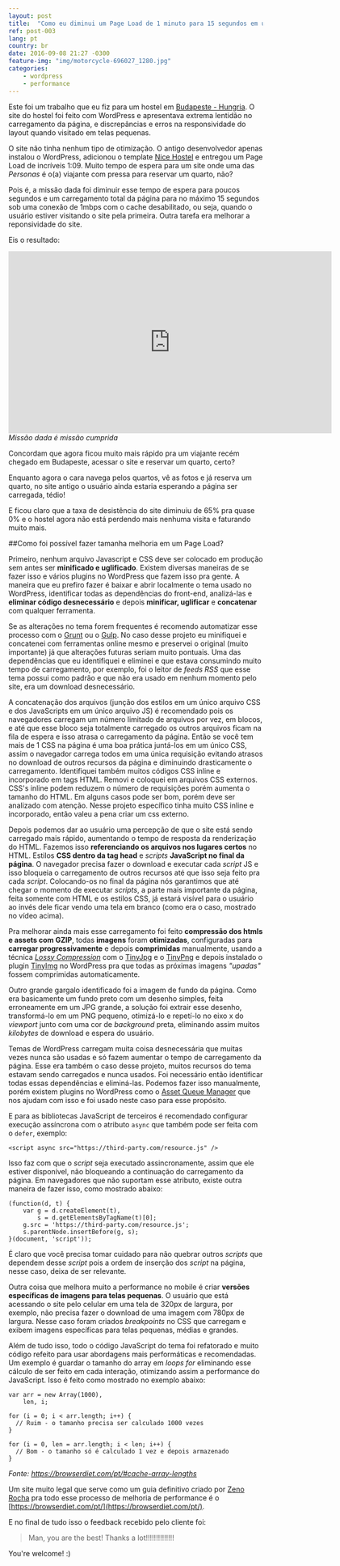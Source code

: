 ```yaml
---
layout: post
title:  "Como eu diminui um Page Load de 1 minuto para 15 segundos em uma página feita com WordPress"
ref: post-003
lang: pt
country: br
date: 2016-09-08 21:27 -0300
feature-img: "img/motorcycle-696027_1280.jpg"
categories:
    - wordpress
    - performance
---
```


Este foi um trabalho que eu fiz para um hostel em [Budapeste - Hungria](https://www.lonelyplanet.com/hungary/budapest).
O site do hostel foi feito com WordPress e apresentava extrema lentidão no carregamento da página,
e discrepâncias e erros na responsividade do layout quando visitado em telas pequenas.

O site não tinha nenhum tipo de otimização. O antigo desenvolvedor apenas instalou o WordPress, adicionou o template [Nice Hostel](https://themeforest.net/item/nice-hotel-wordpress-theme/2661854) e entregou
um Page Load de incríveis 1:09. Muito tempo de espera para um site onde uma das _Personas_ é
o(a) viajante com pressa para reservar um quarto, não?

Pois é, a missão dada foi diminuir esse tempo de espera para poucos segundos e um carregamento
total da página para no máximo 15 segundos sob uma conexão de 1mbps com o cache desabilitado,
ou seja, quando o usuário estiver visitando o site pela primeira. Outra tarefa era melhorar a reponsividade do site.

Eis o resultado:

<iframe src="https://player.vimeo.com/video/157547302" width="640" height="360" frameborder="0" webkitallowfullscreen mozallowfullscreen allowfullscreen></iframe>
<em>Missão dada é missão cumprida</em>

Concordam que agora ficou muito mais rápido pra um viajante recém chegado em Budapeste,
acessar o site e reservar um quarto, certo?

Enquanto agora o cara navega pelos quartos, vê as fotos e já reserva um quarto,
no site antigo o usuário ainda estaria esperando a página ser carregada, tédio!

E ficou claro que a taxa de desistência do site diminuiu de 65% pra quase 0% e o hostel agora
não está perdendo mais nenhuma visita e faturando muito mais.

##Como foi possível fazer tamanha melhoria em um Page Load?

Primeiro, nenhum arquivo Javascript e CSS deve ser colocado em produção sem antes ser **minificado e uglificado**.
Existem diversas maneiras de se fazer isso e vários plugins no WordPress que fazem isso pra gente.
A maneira que eu prefiro fazer é baixar e abrir localmente o tema usado no WordPress, identificar todas as dependências do front-end,
analizá-las e **eliminar código desnecessário** e depois **minificar, uglificar** e **concatenar** com qualquer
ferramenta.

Se as alterações no tema forem frequentes é recomendo automatizar esse processo com o 
[Grunt](http://gruntjs.com/) ou o [Gulp](http://gulpjs.com/).
No caso desse projeto eu minifiquei e concatenei com ferramentas online mesmo e preservei o original (muito importante)
já que alterações futuras seriam muito pontuais. Uma das dependências que eu identifiquei e eliminei e que estava
consumindo muito tempo de carregamento, por exemplo, foi o leitor de _feeds RSS_ que esse tema possui como padrão
e que não era usado em nenhum momento pelo site, era um download desnecessário.

A concatenação dos arquivos (junção dos estilos em um único arquivo CSS e dos JavaScripts em um único arquivo JS)
é recomendado pois os navegadores carregam um número limitado de arquivos por vez, em blocos,
e até que esse bloco seja totalmente carregado os outros arquivos ficam na fila de espera
e isso atrasa o carregamento da página. Então se você tem mais de 1 CSS na página é uma boa prática
juntá-los em um único CSS, assim o navegador carrega todos em uma única requisição evitando atrasos no download de outros recursos da página e
diminuindo drasticamente o carregamento. Identifiquei também muitos códigos CSS inline e incorporado em tags HTML. Removi e coloquei
em arquivos CSS externos. CSS's inline podem reduzem o número de requisições porém aumenta o tamanho do HTML.
Em alguns casos pode ser bom, porém deve ser analizado com atenção.
Nesse projeto específico tinha muito CSS inline e incorporado, então valeu a pena criar um css externo.

Depois podemos dar ao usuário uma percepção de que o site está sendo carregado mais rápido, aumentando
o tempo de resposta da renderização do HTML.
Fazemos isso **referenciando os arquivos nos lugares certos** no HTML. Estilos **CSS dentro da
tag head** e _scripts_ **JavaScript no final da página**. O navegador
precisa fazer o download e executar cada _script_ JS e isso bloqueia o carregamento de outros recursos até
que isso seja feito pra cada _script_. Colocando-os no final da página nós garantimos que até
chegar o momento de executar _scripts_, a parte mais importante da página, feita somente com HTML e os estilos CSS,
já estará visível para o usuário ao invés dele ficar vendo uma tela em branco (como era o caso, mostrado no vídeo acima).

Pra melhorar ainda mais esse carregamento foi feito **compressão dos htmls e assets com GZIP**, todas **imagens** foram
**otimizadas**, configuradas para **carregar progressivamente** e depois **comprimidas** manualmente, usando a técnica
[_Lossy Compression_](https://en.wikipedia.org/wiki/Lossy_compression)
com o [TinyJpg](https://tinyjpg.com/) e o [TinyPng](https://tinypng.com/) e depois instalado
o plugin [TinyImg](https://br.wordpress.org/plugins/tiny-compress-images/) no WordPress pra que
todas as próximas imagens _"upadas"_ fossem comprimidas automaticamente.

Outro grande gargalo identificado foi a imagem de fundo da página. Como era basicamente um fundo preto com
um desenho simples, feita erroneamente em um JPG grande, a solução foi extrair esse desenho, transformá-lo em um PNG pequeno, otimizá-lo
e repetí-lo no eixo x do _viewport_ junto com uma cor de _background_ preta, eliminando assim muitos _kilobytes_ de download e espera do usuário.

Temas de WordPress carregam muita coisa desnecessária que muitas vezes nunca são usadas e só fazem aumentar o tempo de carregamento da página.
Esse era também o caso desse projeto, muitos recursos do tema estavam sendo carregados e nunca usados.
Foi necessário então identificar todas essas dependências e eliminá-las.
Podemos fazer isso manualmente, porém existem plugins no WordPress como o
[Asset Queue Manager](https://wordpress.org/plugins/asset-queue-manager/) que nos
ajudam com isso e foi usado neste caso para esse propósito.

E para as bibliotecas JavaScript de terceiros é recomendado configurar execução assíncrona
com o atributo <code class="inline">async</code> que também pode ser feita com o <code class="inline">defer</code>, exemplo:

<pre><code class="language-markup">&lt;script async src="https://third-party.com/resource.js" />
</code></pre>

Isso faz com que o _script_ seja executado assincronamente, assim que ele estiver disponível, não bloqueando a continuação do carregamento da página. 
Em navegadores que não suportam esse atributo, existe outra maneira de fazer isso, como mostrado abaixo:

<pre><code class="language-javascript">(function(d, t) {
    var g = d.createElement(t),
        s = d.getElementsByTagName(t)[0];
    g.src = 'https://third-party.com/resource.js';
    s.parentNode.insertBefore(g, s);
}(document, 'script'));
</code></pre>

É claro que você precisa tomar cuidado para não quebrar outros _scripts_ que dependem desse _script_
pois a ordem de inserção dos _script_ na página, nesse caso, deixa de ser relevante.

Outra coisa que melhora muito a performance no mobile é criar
**versões específicas de imagens para telas pequenas**. O usuário que está acessando o site pelo celular 
em uma tela de 320px de largura, por exemplo, não precisa fazer o download de uma imagem com 780px de largura.
Nesse caso foram criados _breakpoints_ no CSS que carregam e exibem imagens específicas
para telas pequenas, médias e grandes.  

Além de tudo isso, todo o código JavaScript do tema foi refatorado e muito código refeito para
usar abordagens mais performáticas e recomendadas. Um exemplo é guardar o tamanho do array em
_loops for_ eliminando esse cálculo de ser feito em cada interação, otimizando assim a performance do JavaScript.
Isso é feito como mostrado no exemplo abaixo:

<pre><code class="language-javascript">var arr = new Array(1000),
    len, i;

for (i = 0; i < arr.length; i++) {
  // Ruim - o tamanho precisa ser calculado 1000 vezes
}

for (i = 0, len = arr.length; i < len; i++) {
  // Bom - o tamanho só é calculado 1 vez e depois armazenado
}
</code></pre>

<em>Fonte: https://browserdiet.com/pt/#cache-array-lengths</em>

Um site muito legal que serve como um guia definitivo criado por [Zeno Rocha](https://zenorocha.com/)
pra todo esse processo de melhoria de performance
é o [https://browserdiet.com/pt/](https://browserdiet.com/pt/).


E no final de tudo isso o feedback recebido pelo cliente foi:

> Man, you are the best! Thanks a lot!!!!!!!!!!!!!!

You're welcome! :)

